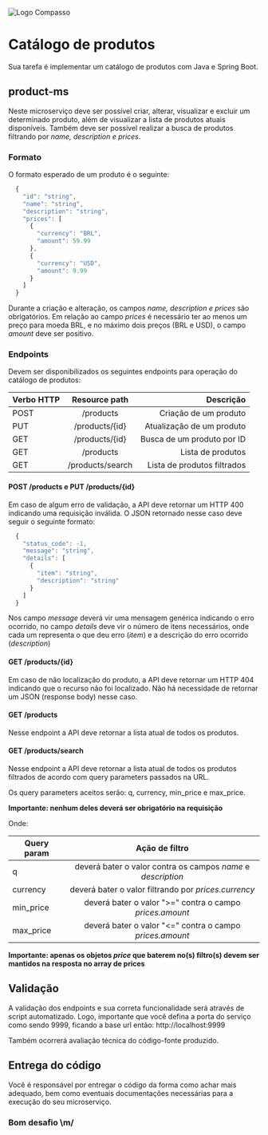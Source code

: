 ![Logo Compasso](http://www.compasso.com.br/wp-content/uploads/2020/02/LogoCompasso-preto.png)

# Catálogo de produtos

Sua tarefa é implementar um catálogo de produtos com Java e Spring Boot.

## product-ms

Neste microserviço deve ser possível criar, alterar, visualizar e excluir um determinado produto, além de visualizar a lista de produtos atuais disponíveis. Também deve ser possível realizar a busca de produtos filtrando por *name, description e prices*.

### Formato

O formato esperado de um produto é o seguinte:

```javascript
  {
    "id": "string",
    "name": "string",
    "description": "string",
    "prices": [
      {
        "currency": "BRL",
        "amount": 59.99
      },
      {
        "currency": "USD",
        "amount": 9.99
      }
    ]
  }
```
Durante a criação e alteração, os campos *name, description e prices* são obrigatórios. Em relação ao campo *prices* é necessário ter ao menos um preço para moeda BRL, e no máximo dois preços (BRL e USD), o campo *amount* deve ser positivo.

### Endpoints

Devem ser disponibilizados os seguintes endpoints para operação do catálogo de produtos:


| Verbo HTTP  |  Resource path    |           Descrição           |
|-------------|:-----------------:|------------------------------:|
| POST        |  /products        |   Criação de um produto       |
| PUT         |  /products/{id}   |   Atualização de um produto   |
| GET         |  /products/{id}   |   Busca de um produto por ID  |
| GET         |  /products        |   Lista de produtos           |
| GET         |  /products/search |   Lista de produtos filtrados |

#### POST /products e PUT /products/{id}

Em caso de algum erro de validação, a API deve retornar um HTTP 400 indicando uma requisição inválida. O JSON retornado nesse caso deve seguir o seguinte formato:

```javascript
  {
    "status_code": -1,
    "message": "string",
    "details": [
      {
        "item": "string",
        "description": "string"
      }
    ]
  }
```
Nos campo *message* deverá vir uma mensagem genérica indicando o erro ocorrido, no campo *details* deve vir o número de itens necessários, onde cada um representa o que deu erro (*item*) e a descrição do erro ocorrido (*description*)

#### GET /products/{id}

Em caso de não localização do produto, a API deve retornar um HTTP 404 indicando que o recurso não foi localizado. Não há necessidade de retornar um JSON (response body) nesse caso.

#### GET /products

Nesse endpoint a API deve retornar a lista atual de todos os produtos.

#### GET /products/search

Nesse endpoint a API deve retornar a lista atual de todos os produtos filtrados de acordo com query parameters passados na URL.

Os query parameters aceitos serão: q, currency, min_price e max_price.

**Importante: nenhum deles deverá ser obrigatório na requisição**

Onde:

| Query param |  Ação de filtro     
|-------------|:---------------------------------------------------------------:|
| q           |  deverá bater o valor contra os campos *name* e *description*   |
| currency    |  deverá bater o valor filtrando por *prices.currency*           |
| min_price   | deverá bater o valor ">=" contra o campo *prices.amount*        |
| max_price   | deverá bater o valor "<=" contra o campo *prices.amount*        |

**Importante: apenas os objetos *price* que baterem no(s) filtro(s) devem ser mantidos na resposta no array de prices**


## Validação

A validação dos endpoints e sua correta funcionalidade será através de script automatizado. Logo, importante que você defina a porta do serviço como sendo 9999, ficando a base url então: http://localhost:9999

Também ocorrerá avaliação técnica do código-fonte produzido.

## Entrega do código

Você é responsável por entregar o código da forma como achar mais adequado, bem como eventuais documentações necessárias para a execução do seu microserviço.

### Bom desafio \m/